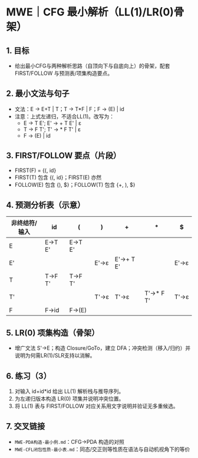 # MWE｜CFG 最小解析（LL(1)/LR(0)骨架）

## 1. 目标

- 给出最小CFG与两种解析思路（自顶向下与自底向上）的骨架，配套 FIRST/FOLLOW 与预测表/项集构造要点。

## 2. 最小文法与句子

- 文法：E → E+T | T；T → T*F | F；F → (E) | id
- 注意：上式左递归，不适合LL(1)。改写为：
  - E → T E'; E' → + T E' | ε
  - T → F T'; T' → * F T' | ε
  - F → (E) | id

## 3. FIRST/FOLLOW 要点（片段）

- FIRST(F) = {(, id}
- FIRST(T) 包含 {(, id}；FIRST(E) 亦然
- FOLLOW(E) 包含 {), $}；FOLLOW(T) 包含 {+, ), $}

## 4. 预测分析表（示意）

| 非终结符/输入 | id | ( | ) | + | * | $ |
|---|---|---|---|---|---|---|
| E | E→T E' | E→T E' |   |   |   |   |
| E'|     |     | E'→ε | E'→+ T E' |   | E'→ε |
| T | T→F T' | T→F T' |   |   |   |   |
| T'|     |     | T'→ε | T'→ε | T'→* F T' | T'→ε |
| F | F→id | F→(E) |   |   |   |   |

## 5. LR(0) 项集构造（骨架）

- 增广文法 S'→E；构造 Closure/GoTo，建立 DFA；冲突检测（移入/归约）并说明为何需LR(1)/SLR支持以消解。

## 6. 练习（3）

1) 对输入 id+id*id 给出 LL(1) 解析栈与推导序列。
2) 为左递归版本构造 LR(0) 项集并说明冲突位置。
3) 将 LL(1) 表与 FIRST/FOLLOW 对应关系用文字说明并验证无多重候选。

## 7. 交叉链接

- `MWE-PDA构造-最小例.md`：CFG→PDA 构造的对照
- `MWE-CFL闭包性质-最小表.md`：同态/交正则等性质在语法与自动机视角下的等价
